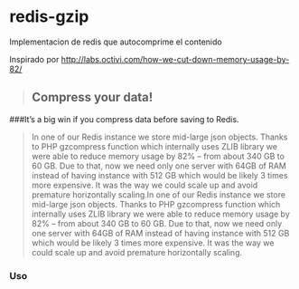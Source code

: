 # redis-gzip
Implementacion de redis que autocomprime el contenido


Inspirado por
http://labs.octivi.com/how-we-cut-down-memory-usage-by-82/


> ## Compress your data!
###It’s a big win if you compress data before saving to Redis.

> In one of our Redis instance we store mid-large json objects. Thanks to PHP gzcompress function which internally uses ZLIB library we were able to reduce memory usage by 82% – from about 340 GB to 60 GB. Due to that, now we need only one server with 64GB of RAM instead of having instance with 512 GB which would be likely 3 times more expensive. It was the way we could scale up and avoid premature horizontally scaling.In one of our Redis instance we store mid-large json objects. Thanks to PHP gzcompress function which internally uses ZLIB library we were able to reduce memory usage by 82% – from about 340 GB to 60 GB. Due to that, now we need only one server with 64GB of RAM instead of having instance with 512 GB which would be likely 3 times more expensive. It was the way we could scale up and avoid premature horizontally scaling.

### Uso
```

```
